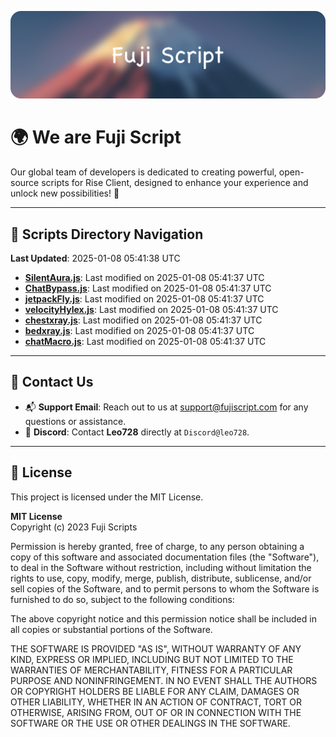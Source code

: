 ![Banner](.github/b.webp)

# 🌍 **We are Fuji Script**

Our global team of developers is dedicated to creating powerful, open-source scripts for Rise Client, designed to enhance your experience and unlock new possibilities! 🌟

---
<!-- SCRIPTS_NAVIGATION_START -->
## 📂 **Scripts Directory Navigation**

**Last Updated**: 2025-01-08 05:41:38 UTC

- **[SilentAura.js](scripts/SilentAura.js)**: Last modified on 2025-01-08 05:41:37 UTC
- **[ChatBypass.js](scripts/ChatBypass.js)**: Last modified on 2025-01-08 05:41:37 UTC
- **[jetpackFly.js](scripts/jetpackFly.js)**: Last modified on 2025-01-08 05:41:37 UTC
- **[velocityHylex.js](scripts/velocityHylex.js)**: Last modified on 2025-01-08 05:41:37 UTC
- **[chestxray.js](scripts/chestxray.js)**: Last modified on 2025-01-08 05:41:37 UTC
- **[bedxray.js](scripts/bedxray.js)**: Last modified on 2025-01-08 05:41:37 UTC
- **[chatMacro.js](scripts/chatMacro.js)**: Last modified on 2025-01-08 05:41:37 UTC

<!-- SCRIPTS_NAVIGATION_END -->

---

## 💬 **Contact Us**  
- 📬 **Support Email**: Reach out to us at [support@fujiscript.com](mailto:support@fujiscript.com) for any questions or assistance.  
- 💬 **Discord**: Contact **Leo728** directly at `Discord@leo728`.

---

## 📜 **License**

This project is licensed under the MIT License.  

**MIT License**  
Copyright (c) 2023 Fuji Scripts  

Permission is hereby granted, free of charge, to any person obtaining a copy of this software and associated documentation files (the "Software"), to deal in the Software without restriction, including without limitation the rights to use, copy, modify, merge, publish, distribute, sublicense, and/or sell copies of the Software, and to permit persons to whom the Software is furnished to do so, subject to the following conditions:  

The above copyright notice and this permission notice shall be included in all copies or substantial portions of the Software.  

THE SOFTWARE IS PROVIDED "AS IS", WITHOUT WARRANTY OF ANY KIND, EXPRESS OR IMPLIED, INCLUDING BUT NOT LIMITED TO THE WARRANTIES OF MERCHANTABILITY, FITNESS FOR A PARTICULAR PURPOSE AND NONINFRINGEMENT. IN NO EVENT SHALL THE AUTHORS OR COPYRIGHT HOLDERS BE LIABLE FOR ANY CLAIM, DAMAGES OR OTHER LIABILITY, WHETHER IN AN ACTION OF CONTRACT, TORT OR OTHERWISE, ARISING FROM, OUT OF OR IN CONNECTION WITH THE SOFTWARE OR THE USE OR OTHER DEALINGS IN THE SOFTWARE.  

